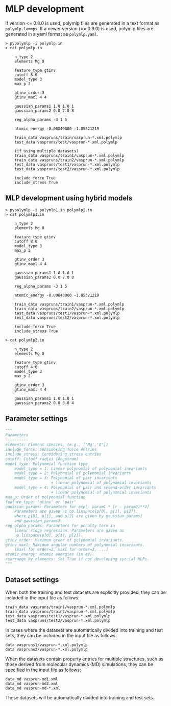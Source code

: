 # MLP development

If version <= 0.8.0 is used, polymlp files are generated in a text format as `polymlp.lammps`.
If a newer version (>= 0.9.0) is used, polymlp files are generated in a yaml format as `polymlp.yaml`.

```
> pypolymlp -i polymlp.in
> cat polymlp.in

    n_type 2
    elements Mg O

    feature_type gtinv
    cutoff 8.0
    model_type 3
    max_p 2

    gtinv_order 3
    gtinv_maxl 4 4

    gaussian_params1 1.0 1.0 1
    gaussian_params2 0.0 7.0 8

    reg_alpha_params -3 1 5

    atomic_energy -0.00040000 -1.85321219

    train_data vaspruns/train/vasprun-*.xml.polymlp
    test_data vaspruns/test/vasprun-*.xml.polymlp

    (if using multiple datasets)
    train_data vaspruns/train1/vasprun-*.xml.polymlp
    train_data vaspruns/train2/vasprun-*.xml.polymlp
    test_data vaspruns/test1/vasprun-*.xml.polymlp
    test_data vaspruns/test2/vasprun-*.xml.polymlp

    include_force True
    include_stress True
```


## MLP development using hybrid models

```
> pypolymlp -i polymlp1.in polymlp2.in
> cat polymlp1.in

    n_type 2
    elements Mg O

    feature_type gtinv
    cutoff 8.0
    model_type 3
    max_p 2

    gtinv_order 3
    gtinv_maxl 4 4

    gaussian_params1 1.0 1.0 1
    gaussian_params2 0.0 7.0 8

    reg_alpha_params -3 1 5

    atomic_energy -0.00040000 -1.85321219

    train_data vaspruns/train1/vasprun-*.xml.polymlp
    train_data vaspruns/train2/vasprun-*.xml.polymlp
    test_data vaspruns/test1/vasprun-*.xml.polymlp
    test_data vaspruns/test2/vasprun-*.xml.polymlp

    include_force True
    include_stress True

> cat polymlp2.in

    n_type 2
    elements Mg O

    feature_type gtinv
    cutoff 4.0
    model_type 3
    max_p 2

    gtinv_order 3
    gtinv_maxl 4 4

    gaussian_params1 1.0 1.0 1
    gaussian_params2 0.0 3.0 4
```

## Parameter settings
```python
"""
Parameters
----------
elements: Element species, (e.g., ['Mg','O'])
include_force: Considering force entries
include_stress: Considering stress entries
cutoff: Cutoff radius (Angstrom)
model_type: Polynomial function type
    model_type = 1: Linear polynomial of polynomial invariants
    model_type = 2: Polynomial of polynomial invariants
    model_type = 3: Polynomial of pair invariants
                    + linear polynomial of polynomial invariants
    model_type = 4: Polynomial of pair and second-order invariants
                    + linear polynomial of polynomial invariants
max_p: Order of polynomial function
feature_type: 'gtinv' or 'pair'
gaussian_params: Parameters for exp[- param1 * (r - param2)**2]
    Parameters are given as np.linspace(p[0], p[1], p[2]),
    where p[0], p[1], and p[2] are given by gaussian_params1
    and gaussian_params2.
reg_alpha_params: Parameters for penalty term in
    linear ridge regression. Parameters are given as
    np.linspace(p[0], p[1], p[2]).
gtinv_order: Maximum order of polynomial invariants.
gtinv_maxl: Maximum angular numbers of polynomial invariants.
    [maxl for order=2, maxl for order=3, ...]
atomic_energy: Atomic energies (in eV).
rearrange_by_elements: Set True if not developing special MLPs.
"""
```

## Dataset settings

When both the training and test datasets are explicitly provided, they can be included in the input file as follows:

```
train_data vaspruns/train1/vasprun-*.xml.polymlp
train_data vaspruns/train2/vasprun-*.xml.polymlp
test_data vaspruns/test1/vasprun-*.xml.polymlp
test_data vaspruns/test2/vasprun-*.xml.polymlp
```

In cases where the datasets are automatically divided into training and test sets, they can be included in the input file as follows:

```
data vaspruns1/vasprun-*.xml.polymlp
data vaspruns2/vasprun-*.xml.polymlp
```

When the datasets contain property entries for multiple structures, such as those derived from molecular dynamics (MD) simulations, they can be specified in the input file as follows:

```
data_md vasprun-md1.xml
data_md vasprun-md2.xml
data_md vasprun-md-*.xml
```

These datasets will be automatically divided into training and test sets.
